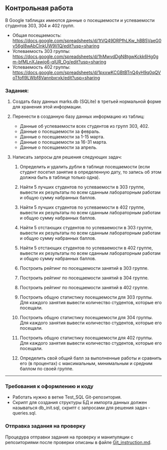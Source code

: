 ## Контрольная работа
В Google таблицах имеются данные о посещаемости и успеваемости студентов 303, 304 и 402 групп.
* Общая посещаемость: https://docs.google.com/spreadsheets/d/1tVQ49DRPfhLKw_hBB5VaeG0v56gl8wAbClnkUW9li1Q/edit?usp=sharing
* Успеваемость 303 группы: https://docs.google.com/spreadsheets/d/1hMwvdDgN8tgwKckk6Hg0gm-bfMLnXJawjo6-qlUR_Og/edit?usp=sharing
* Успеваемость 402 группы: https://docs.google.com/spreadsheets/d/1pxxwKCGBtBTnQ4yH9q0qQVoTfofI9LWbf8Vannbxrxk/edit?usp=sharing 

### Задания:
1. Cоздать базу данных marks.db (SQLite) в третьей нормальной форме для хранения этой информации.

2. Перенести в созданную базу данных информацию из таблиц:
    * Данные об успеваемости всех студентов из групп 303, 402.
    * Данные о посещаемости за февраль.
    * Данные о посещаемости за 1-15 марта.
    * Данные о посещаемости за 16-31 марта.
    * Данные о посещаемости за апрель.

3. Написать запросы для решения следующих задач:
    1. Определить и удалить дубли в таблице посещаемости (если студент посетил занятие в определенную дату, то запись об этом должна быть в таблице только одна).

    2.  Найти 5 лучших студентов по успеваемости в 303 группе, вывести их результаты по всем сданным лабораторным работам и общую сумму набранных баллов.
    2. Найти 5 лучших студентов по успеваемости в 402 группе, вывести их результаты по всем сданным лабораторным работам и общую сумму набранных баллов.
    2. Найти 5 отстающих студентов по успеваемости в 303 группе, вывести их результаты по всем сданным лабораторным работам и общую сумму набранных баллов.
    2. Найти 5 отстающих студентов по успеваемости в 402 группе, вывести их результаты по всем сданным лабораторным работам и общую сумму набранных баллов.

    3. Построить рейтинг по посещаемости занятий в 303 группе.
    3. Построить рейтинг по посещаемости занятий в 304 группе.
    3. Построить рейтинг по посещаемости занятий в 402 группе.

    4. Построить общую статистику посещаемости для 303 группы. Для каждого занятия вывести количество студентов, которые его посещали.
    4. Построить общую статистику посещаемости для 304 группы. Для каждого занятия вывести количество студентов, которые его посещали.
    4. Построить общую статистику посещаемости для 402 группы. Для каждого занятия вывести количество студентов, которые его посещали.

    5. Определить свой общий балл за выполненные работы и сравнить его (в процентах) с максимальным, минимальным и средним баллом по своей группе.


* * *
### Требования к оформлению и коду
* Работать нужно в ветке Test_SQL Git-репозитория.
* Скрипт для создания структуры БД и импорта данных должен называться db_init.sql, скрипт с запросами для решения задач - queries.sql.

### Отправка задания на проверку
Процедура отправки задания на проверку и манипуляции с репозиториями после проверки описаны в файле [Git_instruction.md](Git_instruction.md).


